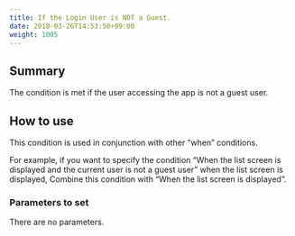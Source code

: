 ```yaml
---
title: If the Login User is NOT a Guest.
date: 2018-03-26T14:53:50+09:00
weight: 1005
---
```

## Summary

The condition is met if the user accessing the app is not a guest user.

## How to use

This condition is used in conjunction with other “when” conditions.

For example, if you want to specify the condition “When the list screen is displayed and the current user is not a guest user” when the list screen is displayed, Combine this condition with “When the list screen is displayed”.

### Parameters to set

There are no parameters.
